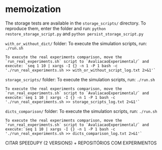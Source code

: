 # memoization

The storage tests are available in the `storage_scripts/` directory. To reproduce them, enter the folder and run: `python restore_storage_script.py` and `python persist_storage_script.py`

`with_or_without_dict/` folder:
    To execute the simulation scripts, run: `./run.sh`
    
    To execute the real experiments comparison, move the `run_real_experiments.sh` script to `AvaliacaoExperimental/` and execute: `seq 1 10 | xargs -I {} -n 1 -P 1 bash -c './run_real_experiments.sh >> with_or_without_script_log.txt 2>&1'`

`storage_scripts/` folder:
    To execute the simulation scripts, run: `./run.sh`
    
    To execute the real experiments comparison, move the `run_real_experiments.sh` script to `AvaliacaoExperimental/` and execute:`seq 1 10 | xargs -I {} -n 1 -P 1 bash -c './run_real_experiments.sh >> storage_scripts_log.txt 2>&1'`

`dicts_comparison/` folder:
    To execute the simulation scripts, run: `./run.sh`
    
    To execute the real experiments comparison, move the `run_real_experiments.sh` script to `AvaliacaoExperimental/` and execute:`seq 1 10 | xargs -I {} -n 1 -P 1 bash -c './run_real_experiments.sh >> dicts_comparison_log.txt 2>&1'`


CITAR SPEEDUPY (2 VERSIONS) + REPOSITÓRIOS COM EXPERIMENTOS